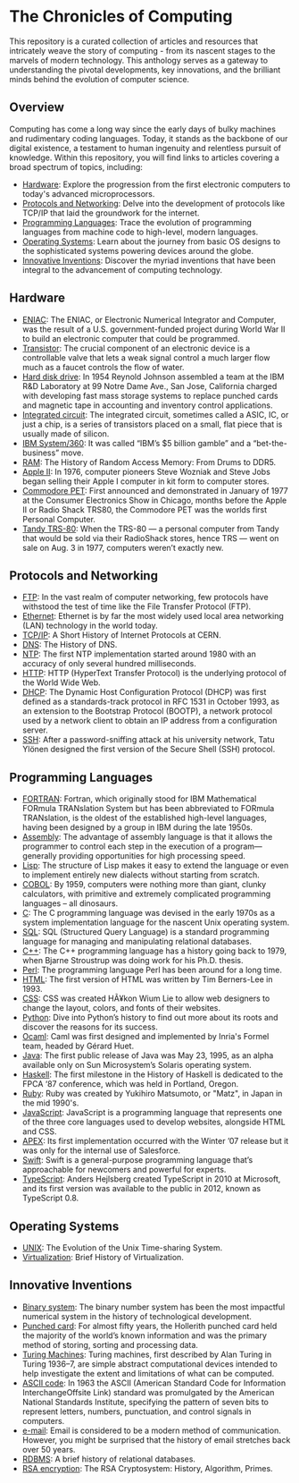# The Chronicles of Computing

This repository is a curated collection of articles and resources that intricately weave the story of computing - from its nascent stages to the marvels of modern technology. This anthology serves as a gateway to understanding the pivotal developments, key innovations, and the brilliant minds behind the evolution of computer science.

## Overview

Computing has come a long way since the early days of bulky machines and rudimentary coding languages. Today, it stands as the backbone of our digital existence, a testament to human ingenuity and relentless pursuit of knowledge. Within this repository, you will find links to articles covering a broad spectrum of topics, including:

- [Hardware](#hardware): Explore the progression from the first electronic computers to today's advanced microprocessors.
- [Protocols and Networking]({protocols-and-networking): Delve into the development of protocols like TCP/IP that laid the groundwork for the internet.
- [Programming Languages](#programming-languages): Trace the evolution of programming languages from machine code to high-level, modern languages.
- [Operating Systems](#operating-systems): Learn about the journey from basic OS designs to the sophisticated systems powering devices around the globe.
- [Innovative Inventions](#innovative-inventions): Discover the myriad inventions that have been integral to the advancement of computing technology.


## Hardware

- [ENIAC](https://www.hp.com/ca-en/shop/offer.aspx?p=computer-history-all-about-the-eniac): The ENIAC, or Electronic Numerical Integrator and Computer, was the result of a U.S. government-funded project during World War II to build an electronic computer that could be programmed.
- [Transistor](https://www.sjsu.edu/faculty/watkins/transist.htm): The crucial component of an electronic device is a controllable valve that lets a weak signal control a much larger flow much as a faucet controls the flow of water.
- [Hard disk drive](https://www.computerhistory.org/storageengine/first-commercial-hard-disk-drive-shipped/): In 1954 Reynold Johnson assembled a team at the IBM R&D Laboratory at 99 Notre Dame Ave., San Jose, California charged with developing fast mass storage systems to replace punched cards and magnetic tape in accounting and inventory control applications.
- [Integrated circuit](https://anysilicon.com/history-integrated-circuit/): The integrated circuit, sometimes called a ASIC, IC, or just a chip, is a series of transistors placed on a small, flat piece that is usually made of silicon.
- [IBM System/360](https://www.ibm.com/history/system-360): It was called “IBM’s $5 billion gamble” and a “bet-the-business” move.
- [RAM](https://hybrid.co.id/post/history-of-random-access-memory): The History of Random Access Memory: From Drums to DDR5.
- [Apple II](https://americanhistory.si.edu/collections/nmah_334638): In 1976, computer pioneers Steve Wozniak and Steve Jobs began selling their Apple I computer in kit form to computer stores.
- [Commodore PET](https://www.commodore.ca/commodore-products/commodore-pet-the-worlds-first-personal-computer/): First announced and demonstrated in January of 1977 at the Consumer Electronics Show in Chicago, months before the Apple II or Radio Shack TRS80, the Commodore PET was the worlds first Personal Computer.
- [Tandy TRS-80](https://time.com/3968790/tandy-trs-80-history/): When the TRS-80 — a personal computer from Tandy that would be sold via their RadioShack stores, hence TRS — went on sale on Aug. 3 in 1977, computers weren’t exactly new.

## Protocols and Networking

- [FTP](https://www.systemtek.co.uk/2023/08/navigating-through-time-the-history-and-insecurity-of-ftp/): In the vast realm of computer networking, few protocols have withstood the test of time like the File Transfer Protocol (FTP).
- [Ethernet](https://www.oreilly.com/library/view/ethernet-the-definitive/1565926609/ch01.html): Ethernet is by far the most widely used local area networking (LAN) technology in the world today.
- [TCP/IP](https://cds.cern.ch/record/2855572/files/A%20Short%20History%20of%20Internet%20Protocols%20at%20CERN.pdf): A Short History of Internet Protocols at CERN.
- [DNS](https://www.researchgate.net/profile/Adi-Purnama-2/publication/362698920_The_History_of_DNS/links/62fa7526eb7b135a0e39ca9a/The-History-of-DNS.pdf): The History of DNS.
- [NTP](https://docs.ntpsec.org/latest/history.html): The first NTP implementation started around 1980 with an accuracy of only several hundred milliseconds.
- [HTTP](https://developer.mozilla.org/en-US/docs/Web/HTTP/Basics_of_HTTP/Evolution_of_HTTP): HTTP (HyperText Transfer Protocol) is the underlying protocol of the World Wide Web.
- [DHCP](https://www.isc.org/dhcphistory/): The Dynamic Host Configuration Protocol (DHCP) was first defined as a standards-track protocol in RFC 1531 in October 1993, as an extension to the Bootstrap Protocol (BOOTP), a network protocol used by a network client to obtain an IP address from a configuration server.
- [SSH](https://www.ssh.com/about/history/): After a password-sniffing attack at his university network, Tatu Ylönen designed the first version of the Secure Shell (SSH) protocol.

## Programming Languages

- [FORTRAN](https://www.mrao.cam.ac.uk/~pa/f90Notes/HTMLNotesnode5.html): Fortran, which originally stood for IBM Mathematical FORmula TRANslation System but has been abbreviated to FORmula TRANslation, is the oldest of the established high-level languages, having been designed by a group in IBM during the late 1950s.
- [Assembly](https://www.sciencedirect.com/topics/earth-and-planetary-sciences/assembly-language): The advantage of assembly language is that it allows the programmer to control each step in the execution of a program—generally providing opportunities for high processing speed.
- [Lisp](https://redirect.cs.umbc.edu/courses/331/resources/papers/Evolution-of-Lisp.pdf): The structure of Lisp makes it easy to extend the language or even to implement entirely new dialects without starting from scratch.
- [COBOL](https://www.thepowermba.com/en/blog/cobol-the-legendary-programming-language-that-you-have-to-know-about): By 1959, computers were nothing more than giant, clunky calculators, with primitive and extremely complicated programming languages – all dinosaurs.
- [C](https://www.bell-labs.com/usr/dmr/www/chist.html): The C programming language was devised in the early 1970s as a system implementation language for the nascent Unix operating system.
- [SQL](https://www.w3schools.in/sql/history): SQL (Structured Query Language) is a standard programming language for managing and manipulating relational databases.
- [C++](https://cplusplus.com/info/history/): The C++ programming language has a history going back to 1979, when Bjarne Stroustrup was doing work for his Ph.D. thesis.
- [Perl](https://yapc.tv/history-of-perl/): The programming language Perl has been around for a long time.
- [HTML](https://www.washington.edu/accesscomputing/webd2/student/unit1/module3/html_history.html): The first version of HTML was written by Tim Berners-Lee in 1993.
- [CSS](https://www.bu.edu/lernet/artemis/years/2020/projects/FinalPresentations/HTML/historyofcss.html): CSS was created HÃ¥kon Wium Lie to allow web designers to change the layout, colors, and fonts of their websites. 
- [Python](https://exyte.com/blog/a-brief-history-of-python): Dive into Python’s history to find out more about its roots and discover the reasons for its success.
- [Ocaml](https://v2.ocaml.org/learn/history.html): Caml was first designed and implemented by Inria's Formel team, headed by Gérard Huet.
- [Java](https://www.oreilly.com/library/view/java-the-legend/9781492048299/ch01.html): The first public release of Java was May 23, 1995, as an alpha available only on Sun Microsystem’s Solaris operating system.
- [Haskell](https://serokell.io/blog/haskell-history): The first milestone in the History of Haskell is dedicated to the FPCA ‘87 conference, which was held in Portland, Oregon.
- [Ruby](https://launchschool.com/books/ruby/read/introduction): Ruby was created by Yukihiro Matsumoto, or "Matz", in Japan in the mid 1990's.
- [JavaScript](https://dev.to/dboatengx/history-of-javascript-how-it-all-began-92a): JavaScript is a programming language that represents one of the three core languages used to develop websites, alongside HTML and CSS.
- [APEX](https://craftware.com/history-of-apex-language-compiler/): Its first implementation occurred with the Winter ’07 release but it was only for the internal use of Salesforce. 
- [Swift](https://www.swift.org/about/): Swift is a general-purpose programming language that’s approachable for newcomers and powerful for experts.
- [TypeScript](https://invedus.com/blog/what-is-typescript-definition-history-features-and-uses-of-typescript/): Anders Hejlsberg created TypeScript in 2010 at Microsoft, and its first version was available to the public in 2012, known as TypeScript 0.8.



## Operating Systems

- [UNIX](https://www.bell-labs.com/usr/dmr/www/hist.html): The Evolution of the Unix Time-sharing System.
- [Virtualization](https://docs.oracle.com/cd/E26996_01/E18549/html/VMUSG1010.html): Brief History of Virtualization.


## Innovative Inventions

- [Binary system](https://www.convertbinary.com/blog/binary-number-system-history/): The binary number system has been the most impactful numerical system in the history of technological development.
- [Punched card](https://artsandculture.google.com/story/bwWBrooyeGKPiA): For almost fifty years, the Hollerith punched card held the majority of the world’s known information and was the primary method of storing, sorting and processing data.
- [Turing Machines](https://plato.stanford.edu/entries/turing-machine/): Turing machines, first described by Alan Turing in Turing 1936–7, are simple abstract computational devices intended to help investigate the extent and limitations of what can be computed.
- [ASCII code](https://www.historyofinformation.com/detail.php?id=803): In 1963 the ASCII (American Standard Code for Information InterchangeOffsite Link) standard was promulgated by the American National Standards Institute, specifying the pattern of seven bits to represent letters, numbers, punctuation, and control signals in computers.
- [e-mail](https://www.exabytes.cloud/blog/history-of-email/): Email is considered to be a modern method of communication. However, you might be surprised that the history of email stretches back over 50 years.
- [RDBMS](https://www.ibm.com/topics/relational-databases): A brief history of relational databases.
- [RSA encryption](https://www.math.uchicago.edu/~may/VIGRE/VIGRE2007/REUPapers/FINALAPP/Calderbank.pdf): The RSA Cryptosystem: History, Algorithm, Primes.
